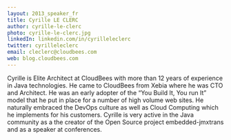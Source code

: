 ```yaml
---
layout: 2013_speaker_fr
title: Cyrille LE CLERC
author: cyrille-le-clerc
photo: cyrille-le-clerc.jpg
linkedIn: linkedin.com/in/cyrilleleclerc
twitter: cyrilleleclerc
email: cleclerc@cloudbees.com
web: blog.cloudbees.com
---
```


Cyrille is Elite Architect at CloudBees with more than 12 years of experience in Java technologies. He came to CloudBees from Xebia where he was CTO and Architect. He was an early adopter of the “You Build It, You run It” model that he put in place for a number of high volume web sites. He naturally embraced the DevOps culture as well as Cloud Computing which he implements for his customers. Cyrille is very active in the Java community as a the creator of the Open Source project embedded-jmxtrans and as a speaker at conferences.